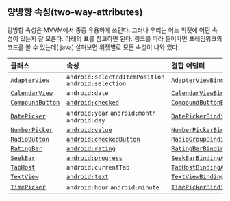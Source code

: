 ## 양방향 속성(two-way-attributes)

양방향 속성은 MVVM에서 종종 유용하게 쓰인다. 그러나 우리는 어느 위젯에 어떤 속성이 있는지 잘 모른다. 아래의 표를 참고하면 된다. 링크를 따라 들어가면 프레임워크의 코드를 볼 수 있는데(.java) 살펴보면 위젯별로 모든 속성이 나와 있다.

| 클래스                                                       | 속성                                                         | 결합 어댑터                                                  |
| :----------------------------------------------------------- | :----------------------------------------------------------- | :----------------------------------------------------------- |
| [`AdapterView`](https://developer.android.com/reference/android/widget/AdapterView?hl=ko) | `android:selectedItemPosition` `android:selection`           | [`AdapterViewBindingAdapter`](https://android.googlesource.com/platform/frameworks/data-binding/+/refs/heads/studio-master-dev/extensions/baseAdapters/src/main/java/androidx/databinding/adapters/AdapterViewBindingAdapter.java) |
| [`CalendarView`](https://developer.android.com/reference/android/widget/CalendarView?hl=ko) | `android:date`                                               | [`CalendarViewBindingAdapter`](https://android.googlesource.com/platform/frameworks/data-binding/+/refs/heads/studio-master-dev/extensions/baseAdapters/src/main/java/androidx/databinding/adapters/CalendarViewBindingAdapter.java) |
| [`CompoundButton`](https://developer.android.com/reference/android/widget/CompoundButton?hl=ko) | [`android:checked`](https://developer.android.com/reference/android/R.attr?hl=ko#checked) | [`CompoundButtonBindingAdapter`](https://android.googlesource.com/platform/frameworks/data-binding/+/refs/heads/studio-master-dev/extensions/baseAdapters/src/main/java/androidx/databinding/adapters/CompoundButtonBindingAdapter.java) |
| [`DatePicker`](https://developer.android.com/reference/android/widget/DatePicker?hl=ko) | `android:year` `android:month` `android:day`                 | [`DatePickerBindingAdapter`](https://android.googlesource.com/platform/frameworks/data-binding/+/refs/heads/studio-master-dev/extensions/baseAdapters/src/main/java/androidx/databinding/adapters/DatePickerBindingAdapter.java) |
| [`NumberPicker`](https://developer.android.com/reference/android/widget/NumberPicker?hl=ko) | [`android:value`](https://developer.android.com/reference/android/R.attr?hl=ko#value) | [`NumberPickerBindingAdapter`](https://android.googlesource.com/platform/frameworks/data-binding/+/refs/heads/studio-master-dev/extensions/baseAdapters/src/main/java/androidx/databinding/adapters/NumberPickerBindingAdapter.java) |
| [`RadioButton`](https://developer.android.com/reference/android/widget/RadioButton?hl=ko) | [`android:checkedButton`](https://developer.android.com/reference/android/R.attr?hl=ko#checkedButton) | [`RadioGroupBindingAdapter`](https://android.googlesource.com/platform/frameworks/data-binding/+/refs/heads/studio-master-dev/extensions/baseAdapters/src/main/java/androidx/databinding/adapters/RadioGroupBindingAdapter.java) |
| [`RatingBar`](https://developer.android.com/reference/android/widget/RatingBar?hl=ko) | [`android:rating`](https://developer.android.com/reference/android/R.attr?hl=ko#rating) | [`RatingBarBindingAdapter`](https://android.googlesource.com/platform/frameworks/data-binding/+/refs/heads/studio-master-dev/extensions/baseAdapters/src/main/java/androidx/databinding/adapters/RatingBarBindingAdapter.java) |
| [`SeekBar`](https://developer.android.com/reference/android/widget/SeekBar?hl=ko) | [`android:progress`](https://developer.android.com/reference/android/R.attr?hl=ko#progress) | [`SeekBarBindingAdapter`](https://android.googlesource.com/platform/frameworks/data-binding/+/refs/heads/studio-master-dev/extensions/baseAdapters/src/main/java/androidx/databinding/adapters/SeekBarBindingAdapter.java) |
| [`TabHost`](https://developer.android.com/reference/android/widget/TabHost?hl=ko) | `android:currentTab`                                         | [`TabHostBindingAdapter`](https://android.googlesource.com/platform/frameworks/data-binding/+/refs/heads/studio-master-dev/extensions/baseAdapters/src/main/java/androidx/databinding/adapters/TabHostBindingAdapter.java) |
| [`TextView`](https://developer.android.com/reference/android/widget/TextView?hl=ko) | [`android:text`](https://developer.android.com/reference/android/R.attr?hl=ko#text) | [`TextViewBindingAdapter`](https://android.googlesource.com/platform/frameworks/data-binding/+/refs/heads/studio-master-dev/extensions/baseAdapters/src/main/java/androidx/databinding/adapters/TextViewBindingAdapter.java) |
| [`TimePicker`](https://developer.android.com/reference/android/widget/TimePicker?hl=ko) | `android:hour` `android:minute`                              | [`TimePickerBindingAdapter`](https://android.googlesource.com/platform/frameworks/data-binding/+/refs/heads/studio-master-dev/extensions/baseAdapters/src/main/java/androidx/databinding/adapters/TimePickerBindingAdapter.java) |